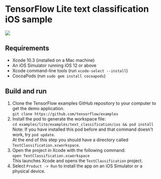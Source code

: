 # TensorFlow Lite text classification iOS sample

<img src="screenshot.png" />

## Requirements

*  Xcode 10.3 (installed on a Mac machine)
*  An iOS Simulator running iOS 12 or above
*  Xcode command-line tools (run ```xcode-select --install```)
*  CocoaPods (run ```sudo gem install cocoapods```)

## Build and run

1. Clone the TensorFlow examples GitHub repository to your computer to get the
demo
application.<br/>
```git clone https://github.com/tensorflow/examples```
1. Install the pod to generate the workspace file:<br/>
```cd examples/lite/examples/text_classification/ios && pod install```<br/>
Note: If you have installed this pod before and that command doesn't work, try ```pod update```.<br/>
At the end of this step you should have a directory called ```TextClassification.xcworkspace```.
1. Open the project in Xcode with the following command:<br/>
```open TextClassification.xcworkspace```<br/>
This launches Xcode and opens the ```TextClassification``` project.
1. Select `Product -> Run` to install the app on an iOS Simulator or a physical
device.
